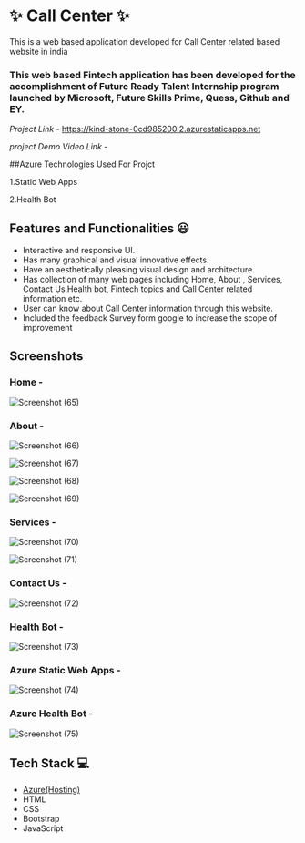# ✨ Call Center  ✨

This is a web based application developed for Call Center related based website in india

### This web based Fintech application has been developed for the accomplishment of Future Ready Talent Internship program launched by Microsoft, Future Skills Prime, Quess, Github and EY.


*Project Link* - https://kind-stone-0cd985200.2.azurestaticapps.net

*project Demo Video Link* -

##Azure Technologies Used For Projct

1.Static Web Apps

2.Health Bot


## Features and Functionalities 😃

- Interactive and responsive UI.
- Has many graphical and visual innovative effects.
- Have an aesthetically pleasing visual design and architecture.
- Has collection of many web pages including Home, About , Services, Contact Us,Health bot, Fintech topics and Call Center related information etc.
- User can know about Call Center information through this website.
- Included the feedback Survey form google to increase the scope of improvement 

## Screenshots




















### Home -

![Screenshot (65)](https://user-images.githubusercontent.com/121088728/209542909-cc40c523-e055-479e-901b-7448c551665f.png)


























### About -


![Screenshot (66)](https://user-images.githubusercontent.com/121088728/209542919-430f12e8-4af3-49f4-a325-51eb02273158.png)


![Screenshot (67)](https://user-images.githubusercontent.com/121088728/209542923-4ab8fe18-e5e6-4d18-97a2-155818d12d4c.png)


![Screenshot (68)](https://user-images.githubusercontent.com/121088728/209542929-04ebce62-f839-459e-b169-ae0b01754f8e.png)


![Screenshot (69)](https://user-images.githubusercontent.com/121088728/209542937-5de8321d-d4dc-4d14-85ae-600da166b3da.png)
















### Services -



![Screenshot (70)](https://user-images.githubusercontent.com/121088728/209542944-4f1597eb-5a3f-4578-8963-460517c89db4.png)



![Screenshot (71)](https://user-images.githubusercontent.com/121088728/209542950-386a4097-69e0-4551-84b9-fd3f58e47284.png)

















### Contact Us -



![Screenshot (72)](https://user-images.githubusercontent.com/121088728/209542954-d96fe333-6f35-43cd-ab64-0e3cbb65c416.png)























### Health Bot -


![Screenshot (73)](https://user-images.githubusercontent.com/121088728/209542968-8e959aed-46f5-4a9b-8f55-cc05502650cd.png)




















### Azure Static Web Apps -


![Screenshot (74)](https://user-images.githubusercontent.com/121088728/209543004-058609be-31fe-451e-b89a-11d70a0dd000.png)






















### Azure Health Bot -



![Screenshot (75)](https://user-images.githubusercontent.com/121088728/209543018-f70183e4-36b8-4cf9-8a4b-e3f7e8d986bb.png)




























## Tech Stack 💻

- [Azure(Hosting)](https://azure.microsoft.com/en-in/features/azure-portal/)
- HTML
- CSS
- Bootstrap
- JavaScript
